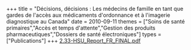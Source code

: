 +++
title = "Décisions, décisions : Les médecins de famille en tant que gardes de l'accès aux médicaments d'ordonnance et à l'imagerie diagnostique au Canada"
date = 2010-09-11
themes = ["Soins de santé primaires","Accès et temps d'attente","Gestion des produits pharmaceutiques","Dossiers de santé électroniques"]
types = ["Publications"]
+++
[2.33-HSU_Report_FR_FINAL.pdf](/files/2.33-HSU_Report_FR_FINAL.pdf)
